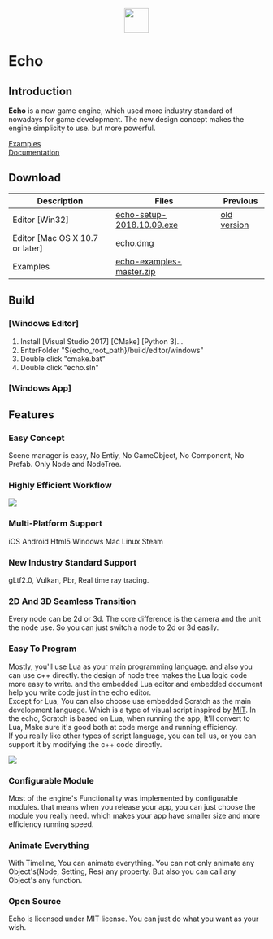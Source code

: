 <p align="center">
    <img width="48" height="48" src="https://raw.githubusercontent.com/timi-liuliang/echo/master/editor/echo/Resource/App.ico">
</p>  

# Echo

## Introduction  

**Echo** is a new game engine, which used more industry standard of nowadays for game development. The new design concept makes the engine simplicity to use. but more powerful.

[Examples](https://github.com/timi-liuliang/echo-examples)  
[Documentation](https://github.com/timi-liuliang/echo/wiki)  

## Download   
|Description|Files|Previous|
|---|---|---|   
|Editor [Win32]|[echo-setup-2018.10.09.exe](https://media.githubusercontent.com/media/timi-liuliang/echo-download/master/download/echo-setup-2018.10.09.exe)|[old version](https://github.com/timi-liuliang/echo-download/tree/master/download)|
|Editor [Mac OS X 10.7 or later]|echo.dmg|
|Examples|[echo-examples-master.zip](https://codeload.github.com/timi-liuliang/echo-examples/zip/master)|

## Build
### [Windows Editor]   
1. Install [Visual Studio 2017] [CMake] [Python 3]...
2. EnterFolder "${echo_root_path}/build/editor/windows"  
3. Double click "cmake.bat"
4. Double click "echo.sln"   
### [Windows App]   

## Features

### Easy Concept  
Scene manager is easy, No Entiy, No GameObject, No Component, No Prefab. Only Node and NodeTree. 

###  Highly Efficient Workflow   
![](https://media.githubusercontent.com/media/timi-liuliang/echo-download/master/images/intro/echo.png)  

### Multi-Platform Support  
iOS Android Html5 Windows Mac Linux Steam  

### New Industry Standard Support 
gLtf2.0, Vulkan, Pbr, Real time ray tracing.

### 2D And 3D Seamless Transition  
Every node can be 2d or 3d. The core difference is the camera and the unit the node use. So you can just switch a node to 2d or 3d easily. 

### Easy To Program  
Mostly, you'll use Lua as your main programming language. and also you can use c++ directly. the design of node tree makes the Lua logic code more easy to write. and the embedded Lua editor and embedded document help you write code just in the echo editor.   
Except for Lua, You can also choose use embedded Scratch as the main development language. Which is a type of visual script inspired by [MIT](https://scratch.mit.edu/).  In the echo, Scratch is based on Lua, when running the app, It'll convert to Lua, Make sure it's good both at code merge and running efficiency.   
If you really like other types of script language, you can tell us, or you can support it by modifying the c++ code directly.

![](https://media.githubusercontent.com/media/timi-liuliang/echo-download/master/images/intro/echo1.png)   

### Configurable Module   
Most of the engine's Functionality was implemented by configurable modules. that means when you release your app, you can just choose the module you really need. which makes your app have smaller size and more efficiency running speed.

### Animate Everything   
With Timeline, You can animate everything. You can not only animate any Object's(Node, Setting, Res) any property. But also you can call any Object's any function.

### Open Source  
Echo is licensed under MIT license. You can just do what you want as your wish.

